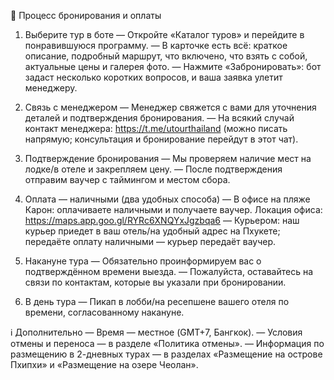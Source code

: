 🧭 Процесс бронирования и оплаты

1) Выберите тур в боте
— Откройте «Каталог туров» и перейдите в понравившуюся программу.
— В карточке есть всё: краткое описание, подробный маршрут, что включено, что взять с собой, актуальные цены и галерея фото.
— Нажмите «Забронировать»: бот задаст несколько коротких вопросов, и ваша заявка улетит менеджеру.

2) Связь с менеджером
— Менеджер свяжется с вами для уточнения деталей и подтверждения бронирования.
— На всякий случай контакт менеджера: https://t.me/utourthailand  (можно писать напрямую; консультация и бронирование перейдут в этот чат).

3) Подтверждение бронирования
— Мы проверяем наличие мест на лодке/в отеле и закрепляем цену.
— После подтверждения отправим ваучер с таймингом и местом сбора.

4) Оплата — наличными (два удобных способа)
— В офисе на пляже Карон: оплачиваете наличными и получаете ваучер.
   Локация офиса: https://maps.app.goo.gl/RYRc6XNQYxJgzbqa6
— Курьером: наш курьер приедет в ваш отель/на удобный адрес на Пхукете; передаёте оплату наличными — курьер передаёт ваучер.

5) Накануне тура
— Обязательно проинформируем вас о подтверждённом времени выезда.
— Пожалуйста, оставайтесь на связи по контактам, которые вы указали при бронировании.

6) В день тура
— Пикап в лобби/на ресепшене вашего отеля по времени, согласованному накануне.

ℹ️ Дополнительно
— Время — местное (GMT+7, Бангкок).
— Условия отмены и переноса — в разделе «Политика отмены».
— Информация по размещению в 2-дневных турах — в разделах «Размещение на острове Пхипхи» и «Размещение на озере Чеолан».
